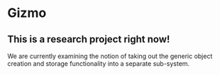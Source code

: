# Gizmo

## This is a research project right now!

We are currently examining the notion of taking out the generic object creation and storage functionality into a separate sub-system.
